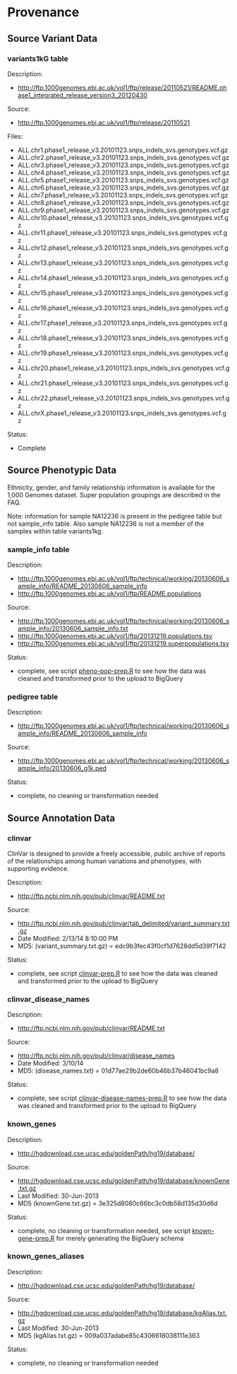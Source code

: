 Provenance
========================================================

Source Variant Data
------------------------------

### variants1kG table

Description:
* http://ftp.1000genomes.ebi.ac.uk/vol1/ftp/release/20110521/README.phase1_integrated_release_version3_20120430

Source: 
* http://ftp.1000genomes.ebi.ac.uk/vol1/ftp/release/20110521

Files: 
* ALL.chr1.phase1_release_v3.20101123.snps_indels_svs.genotypes.vcf.gz
* ALL.chr2.phase1_release_v3.20101123.snps_indels_svs.genotypes.vcf.gz
* ALL.chr3.phase1_release_v3.20101123.snps_indels_svs.genotypes.vcf.gz
* ALL.chr4.phase1_release_v3.20101123.snps_indels_svs.genotypes.vcf.gz
* ALL.chr5.phase1_release_v3.20101123.snps_indels_svs.genotypes.vcf.gz
* ALL.chr6.phase1_release_v3.20101123.snps_indels_svs.genotypes.vcf.gz
* ALL.chr7.phase1_release_v3.20101123.snps_indels_svs.genotypes.vcf.gz
* ALL.chr8.phase1_release_v3.20101123.snps_indels_svs.genotypes.vcf.gz
* ALL.chr9.phase1_release_v3.20101123.snps_indels_svs.genotypes.vcf.gz
* ALL.chr10.phase1_release_v3.20101123.snps_indels_svs.genotypes.vcf.gz
* ALL.chr11.phase1_release_v3.20101123.snps_indels_svs.genotypes.vcf.gz
* ALL.chr12.phase1_release_v3.20101123.snps_indels_svs.genotypes.vcf.gz
* ALL.chr13.phase1_release_v3.20101123.snps_indels_svs.genotypes.vcf.gz
* ALL.chr14.phase1_release_v3.20101123.snps_indels_svs.genotypes.vcf.gz
* ALL.chr15.phase1_release_v3.20101123.snps_indels_svs.genotypes.vcf.gz
* ALL.chr16.phase1_release_v3.20101123.snps_indels_svs.genotypes.vcf.gz
* ALL.chr17.phase1_release_v3.20101123.snps_indels_svs.genotypes.vcf.gz
* ALL.chr18.phase1_release_v3.20101123.snps_indels_svs.genotypes.vcf.gz
* ALL.chr19.phase1_release_v3.20101123.snps_indels_svs.genotypes.vcf.gz
* ALL.chr20.phase1_release_v3.20101123.snps_indels_svs.genotypes.vcf.gz
* ALL.chr21.phase1_release_v3.20101123.snps_indels_svs.genotypes.vcf.gz
* ALL.chr22.phase1_release_v3.20101123.snps_indels_svs.genotypes.vcf.gz
* ALL.chrX.phase1_release_v3.20101123.snps_indels_svs.genotypes.vcf.gz

Status: 
* Complete

Source Phenotypic Data
--------------------------------
Ethnicity, gender, and family relationship information is available for the 1,000 Genomes dataset.  Super population groupings are described in the FAQ.

Note: information for sample NA12236 is present in the pedigree table but not sample_info table.  Also sample NA12236 is not a member of the samples within table variants1kg.

### sample_info table

Description: 
* http://ftp.1000genomes.ebi.ac.uk/vol1/ftp/technical/working/20130606_sample_info/README_20130606_sample_info
* http://ftp.1000genomes.ebi.ac.uk/vol1/ftp/README.populations 

Source: 
* http://ftp.1000genomes.ebi.ac.uk/vol1/ftp/technical/working/20130606_sample_info/20130606_sample_info.txt 
* http://ftp.1000genomes.ebi.ac.uk/vol1/ftp/20131219.populations.tsv
* http://ftp.1000genomes.ebi.ac.uk/vol1/ftp/20131219.superpopulations.tsv

Status: 
* complete, see script [pheno-pop-prep.R](./pheno-pop-prep.R) to see how the data was cleaned and transformed prior to the upload to BigQuery

### pedigree table

Description: 
* http://ftp.1000genomes.ebi.ac.uk/vol1/ftp/technical/working/20130606_sample_info/README_20130606_sample_info

Source:  
* http://ftp.1000genomes.ebi.ac.uk/vol1/ftp/technical/working/20130606_sample_info/20130606_g1k.ped

Status: 
* complete, no cleaning or transformation needed 

Source Annotation Data
----------------------------------

### clinvar
ClinVar is designed to provide a freely accessible, public archive of reports of the relationships among human variations and phenotypes, with supporting evidence. 

Description: 
* http://ftp.ncbi.nlm.nih.gov/pub/clinvar/README.txt

Source:
* http://ftp.ncbi.nlm.nih.gov/pub/clinvar/tab_delimited/variant_summary.txt.gz
* Date Modified: 2/13/14 8:10:00 PM
* MD5: (variant_summary.txt.gz) = edc9b3fec43f0cf1d7628dd5d39f7142

Status:
* complete, see script [clinvar-prep.R](./clinvar-prep.R) to see how the data was cleaned and transformed prior to the upload to BigQuery

### clinvar_disease_names

Description:
* http://ftp.ncbi.nlm.nih.gov/pub/clinvar/README.txt

Source:
* http://ftp.ncbi.nlm.nih.gov/pub/clinvar/disease_names
* Date Modified: 3/10/14 
* MD5: (disease_names.txt) = 01d77ae29b2de60b46b37b46041bc9a8

Status: 
* complete, see script [clinvar-disease-names-prep.R](./clinvar-disease-name-prep.R) to see how the data was cleaned and transformed prior to the upload to BigQuery

### known_genes

Description:
* http://hgdownload.cse.ucsc.edu/goldenPath/hg19/database/

Source:
* http://hgdownload.cse.ucsc.edu/goldenPath/hg19/database/knownGene.txt.gz
* Last Modified: 30-Jun-2013
* MD5 (knownGene.txt.gz) = 3e325d8080c66bc3c0db58d135d30d6d

Status: 
* complete, no cleaning or transformation needed, see script [known-gene-prep.R](./known-gene-prep.R) for merely generating the BigQuery schema

### known_genes_aliases

Description:
* http://hgdownload.cse.ucsc.edu/goldenPath/hg19/database/

Source:
* http://hgdownload.cse.ucsc.edu/goldenPath/hg19/database/kgAlias.txt.gz
* Last Modified: 30-Jun-2013
* MD5 (kgAlias.txt.gz) = 009a037adabe85c4306618038111e363

Status: 
* complete, no cleaning or transformation needed 
